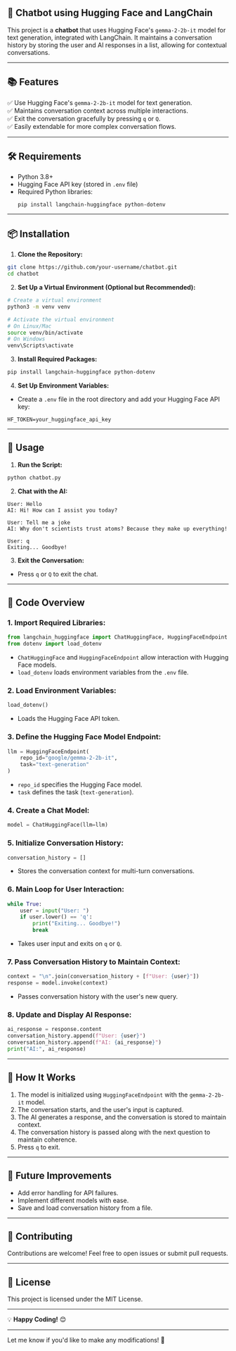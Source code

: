 

## 🚀 Chatbot using Hugging Face and LangChain

This project is a **chatbot** that uses Hugging Face's `gemma-2-2b-it` model for text generation, integrated with LangChain. It maintains a conversation history by storing the user and AI responses in a list, allowing for contextual conversations.

---

## 📚 Features

✅ Use Hugging Face's `gemma-2-2b-it` model for text generation.  
✅ Maintains conversation context across multiple interactions.  
✅ Exit the conversation gracefully by pressing `q` or `Q`.  
✅ Easily extendable for more complex conversation flows.  

---

## 🛠️ Requirements

- Python 3.8+
- Hugging Face API key (stored in `.env` file)
- Required Python libraries:
  ```
  pip install langchain-huggingface python-dotenv
  ```

---

## 📦 Installation

1. **Clone the Repository:**
```bash
git clone https://github.com/your-username/chatbot.git
cd chatbot
```

2. **Set Up a Virtual Environment (Optional but Recommended):**
```bash
# Create a virtual environment
python3 -m venv venv

# Activate the virtual environment
# On Linux/Mac
source venv/bin/activate
# On Windows
venv\Scripts\activate
```

3. **Install Required Packages:**
```bash
pip install langchain-huggingface python-dotenv
```

4. **Set Up Environment Variables:**
- Create a `.env` file in the root directory and add your Hugging Face API key:
```
HF_TOKEN=your_huggingface_api_key
```

---

## 📄 Usage

1. **Run the Script:**
```bash
python chatbot.py
```

2. **Chat with the AI:**
```
User: Hello
AI: Hi! How can I assist you today?

User: Tell me a joke
AI: Why don't scientists trust atoms? Because they make up everything!

User: q
Exiting... Goodbye!
```

3. **Exit the Conversation:**
- Press `q` or `Q` to exit the chat.

---

## 📝 Code Overview

### 1. **Import Required Libraries:**
```python
from langchain_huggingface import ChatHuggingFace, HuggingFaceEndpoint
from dotenv import load_dotenv
```
- `ChatHuggingFace` and `HuggingFaceEndpoint` allow interaction with Hugging Face models.
- `load_dotenv` loads environment variables from the `.env` file.

### 2. **Load Environment Variables:**
```python
load_dotenv()
```
- Loads the Hugging Face API token.

### 3. **Define the Hugging Face Model Endpoint:**
```python
llm = HuggingFaceEndpoint(
    repo_id="google/gemma-2-2b-it",
    task="text-generation"
)
```
- `repo_id` specifies the Hugging Face model.
- `task` defines the task (`text-generation`).

### 4. **Create a Chat Model:**
```python
model = ChatHuggingFace(llm=llm)
```

### 5. **Initialize Conversation History:**
```python
conversation_history = []
```
- Stores the conversation context for multi-turn conversations.

### 6. **Main Loop for User Interaction:**
```python
while True:
    user = input("User: ")
    if user.lower() == 'q':
        print("Exiting... Goodbye!")
        break
```
- Takes user input and exits on `q` or `Q`.

### 7. **Pass Conversation History to Maintain Context:**
```python
context = "\n".join(conversation_history + [f"User: {user}"])
response = model.invoke(context)
```
- Passes conversation history with the user's new query.

### 8. **Update and Display AI Response:**
```python
ai_response = response.content
conversation_history.append(f"User: {user}")
conversation_history.append(f"AI: {ai_response}")
print("AI:", ai_response)
```

---

## 🧠 How It Works

1. The model is initialized using `HuggingFaceEndpoint` with the `gemma-2-2b-it` model.
2. The conversation starts, and the user's input is captured.
3. The AI generates a response, and the conversation is stored to maintain context.
4. The conversation history is passed along with the next question to maintain coherence.
5. Press `q` to exit.

---

## 🎯 Future Improvements

- Add error handling for API failures.
- Implement different models with ease.
- Save and load conversation history from a file.

---

## 🤝 Contributing

Contributions are welcome! Feel free to open issues or submit pull requests.  

---

## 📄 License

This project is licensed under the MIT License.

---

💡 **Happy Coding!** 😊

---

Let me know if you'd like to make any modifications! 🎉
